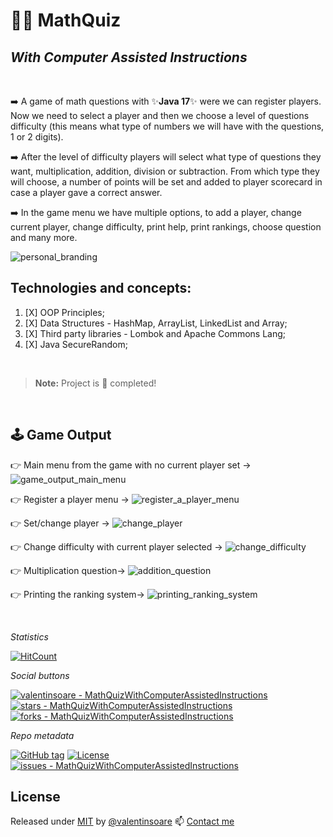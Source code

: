 # :man_technologist: MathQuiz  
## _With Computer Assisted Instructions_

<br>

:arrow_right: A game of math questions with ✨**Java 17**✨ were we can register players. Now we need to select a player
and then we choose a level of questions difficulty (this means what type of numbers we will have with the questions, 1 or 2 digits).

:arrow_right: After the level of difficulty players will select what type of questions they want, multiplication, addition, division or subtraction.
From which type they will choose, a number of points will be set and added to player scorecard in case a player gave a correct answer.

:arrow_right: In the game menu we have multiple options, to add a player, change current player, change difficulty, print help, print rankings, choose question and many more.

![personal_branding][1]


## Technologies and concepts:
1. [X] OOP Principles;
2. [X] Data Structures - HashMap, ArrayList, LinkedList and Array;
3. [X] Third party libraries - Lombok and Apache Commons Lang;
4. [X] Java SecureRandom;

<br>

> **Note:** Project is :100: completed!

<br>


## :joystick: Game Output

:point_right: Main menu from the game with no current player set -> 
![game_output_main_menu][2]  

:point_right: Register a player menu -> 
![register_a_player_menu][3]

:point_right: Set/change player -> 
![change_player][4]

:point_right: Change difficulty with current player selected -> 
![change_difficulty][5]

:point_right: Multiplication question-> 
![addition_question][6]

:point_right: Printing the ranking system-> 
![printing_ranking_system][7]

<br>

_Statistics_

[![HitCount](https://hits.dwyl.com/valentinsoare//MathQuizWithComputerAssistedInstructions.svg?style=flat-square&show=unique)](http://hits.dwyl.com/valentinsoare//MathQuizWithComputerAssistedInstructions)


_Social buttons_

[![valentinsoare - MathQuizWithComputerAssistedInstructions](https://img.shields.io/static/v1?label=valentinsoare&message=MathQuizWithComputerAssistedInstructions&color=green&logo=github)](https://github.com/valentinsoare/MathQuizWithComputerAssistedInstructions "Go to GitHub repo")
[![stars - MathQuizWithComputerAssistedInstructions](https://img.shields.io/github/stars/valentinsoare/MathQuizWithComputerAssistedInstructions?style=social)](https://github.com/valentinsoare/MathQuizWithComputerAssistedInstructions)
[![forks - MathQuizWithComputerAssistedInstructions](https://img.shields.io/github/forks/valentinsoare/MathQuizWithComputerAssistedInstructions?style=social)](https://github.com/valentinsoare/MathQuizWithComputerAssistedInstructions)


_Repo metadata_

[![GitHub tag](https://img.shields.io/github/tag/valentinsoare/MathQuizWithComputerAssistedInstructions?include_prereleases=&sort=semver&color=green)](https://github.com/valentinsoare/MathQuizWithComputerAssistedInstructions/releases/)
[![License](https://img.shields.io/badge/License-Apache-green)](#license)
[![issues - MathQuizWithComputerAssistedInstructions](https://img.shields.io/github/issues/valentinsoare/MathQuizWithComputerAssistedInstructions)](https://github.com/valentinsoare/MathQuizWithComputerAssistedInstructions/issues)


## License

Released under [MIT](/LICENSE) by [@valentinsoare](https://github.com/valentinsoare)
:mailbox: [Contact me](soarevalentinn@gmail.com "Contact me at soarevalentinn@gmail.com")


[1]: <https://i.postimg.cc/DfLpz7ky/final-Small.png> (https://moviesondemand.io)
[2]: <https://i.postimg.cc/RCRkZFqH/mainMenu.png> (Main Menu with no current player selected.)
[3]: <https://i.postimg.cc/y8PQ7K9n/Screenshot-from-2023-12-13-00-54-58.png> (Menu for register a player.)
[4]: <https://i.postimg.cc/rFXmGXb8/Screenshot-from-2023-12-13-01-02-52.png> (Set/change player)
[5]: <https://i.postimg.cc/nVwWNnZJ/Screenshot-from-2023-12-13-01-06-19.png> (Change difficulty with current player selected)
[6]: <https://i.postimg.cc/MZNskryL/Screenshot-from-2023-12-13-01-22-15.png)> (Multiplication question)
[7]: <https://i.postimg.cc/66M8TDHH/Screenshot-from-2023-12-13-01-26-44.png> (Printing ranking system)
